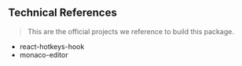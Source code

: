 ## Technical References

> This are the official projects we reference to build this package.

- react-hotkeys-hook
- monaco-editor
